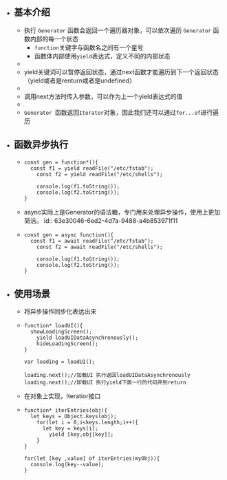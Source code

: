 - ## 基本介绍
	- 执行 `Generator` 函数会返回一个遍历器对象，可以依次遍历 `Generator` 函数内部的每一个状态
		- `function`关键字与函数名之间有一个星号
		- 函数体内部使用`yield`表达式，定义不同的内部状态
	-
	- yield关键词可以暂停返回状态，通过next函数才能遍历到下一个返回状态（yield或者是renturn或者是undefined）
	-
	- 调用next方法时传入参数，可以作为上一个yield表达式的值
	-
	- `Generator `函数返回`Iterator`对象，因此我们还可以通过`for...of`进行遍历
- ## 函数异步执行
	- ```
	  const gen = function*(){
	  	const f1 = yield readFile("/etc/fstab");
	      const f2 = yield readFile("/etc/shells");
	      
	      console.log(f1.toString());
	      console.log(f2.toString());
	  }
	  ```
	- async实际上是Generator的语法糖，专门用来处理异步操作，使用上更加简洁。
	  id:: 63e30046-6ed2-4d7a-9488-a4b853971f11
	- ```
	  const gen = async function(){
	  	const f1 = await readFile("/etc/fstab");
	      const f2 = await readFile("/etc/shells");
	      
	      console.log(f1.toString());
	      console.log(f2.toString());
	  }
	  ```
- ## 使用场景
	- 将异步操作同步化表达出来
	- ```
	  function* loadUI(){
	  	showLoadingScreen();
	      yield loadUIDataAsynchronously();
	      hideLoadingScreen();
	  }
	  
	  var loading = loadUI();
	  
	  loading.next();//加载UI 执行返回loadUIDataAsynchronously
	  loading.next();//卸载UI 执行yield下面一行的代码并到return
	  ```
	- 在对象上实现，Iteratior接口
	- ```
	  function* iterEntries(obj){
	  	let keys = Object.keys(obj);
	      for(let i = 0;i<keys.length;i++){
	      	let key = keys[i];
	          yield [key,obj[key]];
	      }
	  }
	  
	  for(let [key ,value] of iterEntries(myObj)){
	  	console.log(key--value);
	  }
	  ```
